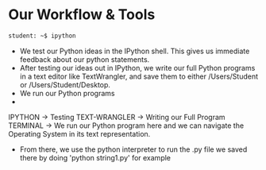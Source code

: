 # Our Workflow & Tools

````bash
student: ~$ ipython
````

* We test our Python ideas in the IPython shell. This gives us immediate feedback about our python statements.
* After testing our ideas out in IPython, we write our full Python programs in a text editor like TextWrangler, and save them to either /Users/Student or /Users/Student/Desktop.
* We run our Python programs 
* 

IPYTHON       -> Testing
TEXT-WRANGLER -> Writing our Full Program
TERMINAL      -> We run our Python program here and we can navigate the Operating System in its text representation.

* From there, we use the python interpreter to run the .py file we saved there by doing 'python string1.py' for example
